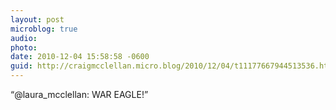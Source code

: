 ```yaml
---
layout: post
microblog: true
audio: 
photo: 
date: 2010-12-04 15:58:58 -0600
guid: http://craigmcclellan.micro.blog/2010/12/04/t11177667944513536.html
---
```

“@laura_mcclellan: WAR EAGLE!”
